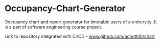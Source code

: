 # Occupancy-Chart-Generator
Occupancy chart and report generator for timetable users of a university .It is a part of software engineering course project.


Link to repository integrated with CI/CD - www.github.com/achuth10/chart
